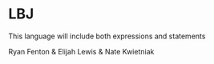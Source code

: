 # LBJ
This language will include both expressions and statements

Ryan Fenton & Elijah Lewis & Nate Kwietniak
